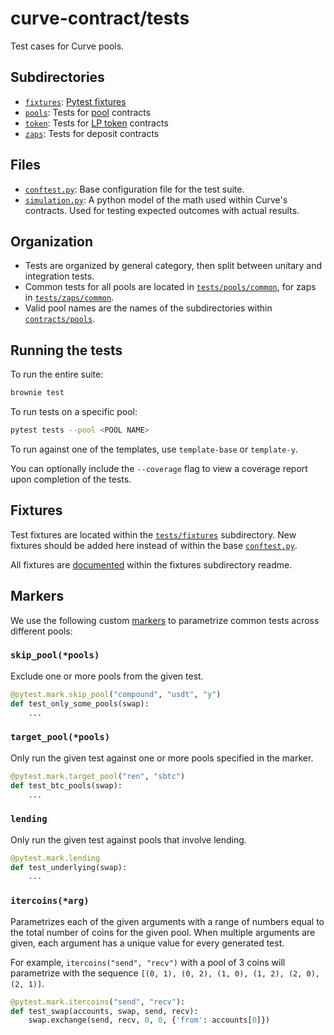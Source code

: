 # curve-contract/tests

Test cases for Curve pools.

## Subdirectories

* [`fixtures`](fixtures): [Pytest fixtures](https://docs.pytest.org/en/latest/fixture.html)
* [`pools`](pools): Tests for [pool](../contracts/pools) contracts
* [`token`](token): Tests for [LP token](../contracts/tokens) contracts
* [`zaps`](zaps): Tests for deposit contracts

## Files

* [`conftest.py`](conftest.py): Base configuration file for the test suite.
* [`simulation.py`](simulation.py): A python model of the math used within Curve's contracts. Used for testing expected outcomes with actual results.

## Organization

* Tests are organized by general category, then split between unitary and integration tests.
* Common tests for all pools are located in [`tests/pools/common`](pools/common), for zaps in [`tests/zaps/common`](zaps/common).
* Valid pool names are the names of the subdirectories within [`contracts/pools`](../contracts/pools).

## Running the tests

To run the entire suite:

```bash
brownie test
```

To run tests on a specific pool:

```bash
pytest tests --pool <POOL NAME>
```

To run against one of the templates, use `template-base` or `template-y`.

You can optionally include the `--coverage` flag to view a coverage report upon completion of the tests.

## Fixtures

Test fixtures are located within the [`tests/fixtures`](fixtures) subdirectory. New fixtures should be added here instead of within the base [`conftest.py`](conftest.py).

All fixtures are [documented](fixtures/README.md) within the fixtures subdirectory readme.

## Markers

We use the following custom [markers](https://docs.pytest.org/en/stable/example/markers.html) to parametrize common tests across different pools:

### `skip_pool(*pools)`
Exclude one or more pools from the given test.

```python
@pytest.mark.skip_pool("compound", "usdt", "y")
def test_only_some_pools(swap):
    ...
```

### `target_pool(*pools)`

Only run the given test against one or more pools specified in the marker.

```python
@pytest.mark.target_pool("ren", "sbtc")
def test_btc_pools(swap):
    ...
```

### `lending`

Only run the given test against pools that involve lending.

```python
@pytest.mark.lending
def test_underlying(swap):
    ...
```

### `itercoins(*arg)`
Parametrizes each of the given arguments with a range of numbers equal to the total number of coins for the given pool. When multiple arguments are given, each argument has a unique value for every generated test.

For example, `itercoins("send", "recv")` with a pool of 3 coins will parametrize with the sequence `[(0, 1), (0, 2), (1, 0), (1, 2), (2, 0), (2, 1)]`.

```python
@pytest.mark.itercoins("send", "recv"):
def test_swap(accounts, swap, send, recv):
    swap.exchange(send, recv, 0, 0, {'from': accounts[0]})
```
